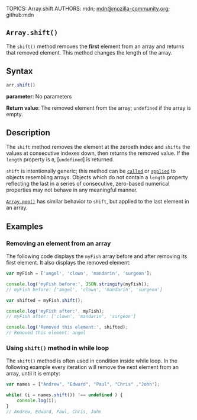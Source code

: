 TOPICS: Array.shift
AUTHORS: mdn; mdn@mozilla-community.org; github:mdn

## `Array.shift()`

The `shift()` method removes the **first** element from an array and returns that removed element.
This method changes the length of the array.

## Syntax

```javascript
arr.shift()
```

**parameter**: No parameters

**Return value**: The removed element from the array; `undefined` if the array is empty.

## Description

The `shift` method removes the element at the zeroeth index and `shifts` the values at consecutive
indexes down, then returns the removed value. If the `length` property is `0`, [`undefined`] is returned.

`shift` is intentionally generic; this method can be [`called`](/en/webfrontend/Function.call)
or [`applied`](/en/webfrontend/Function.apply) to objects resembling arrays. Objects which
do not contain a `length` property reflecting the last in a series of consecutive,
zero-based numerical properties may not behave in any meaningful manner.

[`Array.pop()`](/en/webfrontend/Array.pop) has similar behavior to `shift`,
but applied to the last element in an array.

## Examples

### Removing an element from an array

The following code displays the `myFish` array before and after removing its first element. It also
displays the removed element:

```javascript
var myFish = ['angel', 'clown', 'mandarin', 'surgeon'];

console.log('myFish before:', JSON.stringify(myFish));
// myFish before: ['angel', 'clown', 'mandarin', 'surgeon']

var shifted = myFish.shift();

console.log('myFish after:', myFish);
// myFish after: ['clown', 'mandarin', 'surgeon']

console.log('Removed this element:', shifted);
// Removed this element: angel
```

### Using `shift()` method in while loop

The `shift()` method is often used in condition inside while loop. In the following example every
iteration will remove the next element from an array, until it is empty:

```javascript
var names = ["Andrew", "Edward", "Paul", "Chris" ,"John"];

while( (i = names.shift()) !== undefined ) {
    console.log(i);
}
// Andrew, Edward, Paul, Chris, John
```
